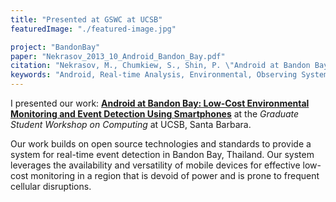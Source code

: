 ```yaml
---
title: "Presented at GSWC at UCSB"
featuredImage: "./featured-image.jpg"

project: "BandonBay"
paper: "Nekrasov_2013_10_Android_Bandon_Bay.pdf"
citation: "Nekrasov, M., Chumkiew, S., Shin, P. \"Android at Bandon Bay: Low-Cost Environmental Monitoring and Event Detection Using Smartphones.\" GSWC. 2013."
keywords: "Android, Real-time Analysis, Environmental, Observing System, Water Quality, Event Detection; Mobile Computing"
---
```


I presented our work: **[Android at Bandon Bay: Low-Cost Environmental Monitoring and Event Detection Using Smartphones](/papers/Nekrasov_2013_10_Android_Bandon_Bay.pdf)** at the *Graduate Student Workshop on Computing* at UCSB, Santa Barbara.

Our work builds on open source technologies and standards to provide a system for real-time event detection in Bandon Bay, Thailand. Our system leverages the availability and versatility of mobile devices for effective low-cost monitoring in a region that is devoid of power and is prone to frequent cellular disruptions.
